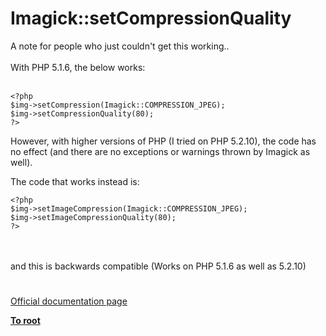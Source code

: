 # Imagick::setCompressionQuality



A note for people who just couldn&apos;t get this working..<br><br>With PHP 5.1.6, the below works:<br><br>

```
<?php
$img->setCompression(Imagick::COMPRESSION_JPEG);
$img->setCompressionQuality(80);
?>
```


However, with higher versions of PHP (I tried on PHP 5.2.10), the code has no effect (and there are no exceptions or warnings thrown by Imagick as well).

The code that works instead is:



```
<?php
$img->setImageCompression(Imagick::COMPRESSION_JPEG);
$img->setImageCompressionQuality(80);
?>
```
<br><br>and this is backwards compatible (Works on PHP 5.1.6 as well as 5.2.10)  

#

[Official documentation page](https://www.php.net/manual/en/imagick.setcompressionquality.php)

**[To root](/README.md)**